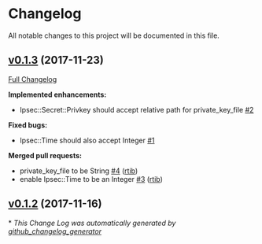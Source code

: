 # Changelog

All notable changes to this project will be documented in this file.

## [v0.1.3](https://github.com/rtib/puppet-ipsec/tree/v0.1.3) (2017-11-23)
[Full Changelog](https://github.com/rtib/puppet-ipsec/compare/v0.1.2...v0.1.3)

**Implemented enhancements:**

- Ipsec::Secret::Privkey should accept relative path for private\_key\_file [\#2](https://github.com/rtib/puppet-ipsec/issues/2)

**Fixed bugs:**

- Ipsec::Time should also accept Integer [\#1](https://github.com/rtib/puppet-ipsec/issues/1)

**Merged pull requests:**

- private\_key\_file to be String [\#4](https://github.com/rtib/puppet-ipsec/pull/4) ([rtib](https://github.com/rtib))
- enable Ipsec::Time to be an Integer [\#3](https://github.com/rtib/puppet-ipsec/pull/3) ([rtib](https://github.com/rtib))

## [v0.1.2](https://github.com/rtib/puppet-ipsec/tree/v0.1.2) (2017-11-16)


\* *This Change Log was automatically generated by [github_changelog_generator](https://github.com/skywinder/Github-Changelog-Generator)*